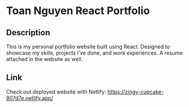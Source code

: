 # Toan Nguyen React Portfolio

## Description
This is my personal portfolio website built using React. Designed to showcase my skills, projects i've done, and work experiences. A resume attached in the website as well.

## Link
Check out deployed website with Netlify: https://zingy-cupcake-807d7e.netlify.app/


